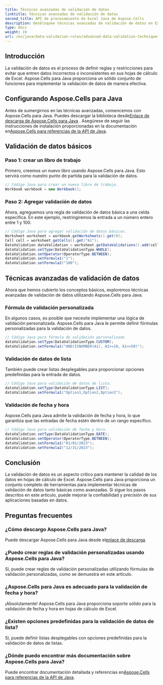 ```yaml
---
title: Técnicas avanzadas de validación de datos
linktitle: Técnicas avanzadas de validación de datos
second_title: API de procesamiento de Excel Java de Aspose.Cells
description: Desbloquee técnicas avanzadas de validación de datos en Excel con Aspose.Cells para Java. Aprenda a crear reglas personalizadas, listas desplegables y más para un control preciso de los datos.
type: docs
weight: 19
url: /es/java/data-validation-rules/advanced-data-validation-techniques/
---
```


## Introducción

La validación de datos es el proceso de definir reglas y restricciones para evitar que entren datos incorrectos o inconsistentes en sus hojas de cálculo de Excel. Aspose.Cells para Java proporciona un sólido conjunto de funciones para implementar la validación de datos de manera efectiva.

## Configurando Aspose.Cells para Java

 Antes de sumergirnos en las técnicas avanzadas, comencemos con Aspose.Cells para Java. Puedes descargar la biblioteca desde[Enlace de descarga de Aspose.Cells para Java](https://releases.aspose.com/cells/java/) . Asegúrese de seguir las instrucciones de instalación proporcionadas en la documentación en[Aspose.Cells para referencias de la API de Java](https://reference.aspose.com/cells/java/).

## Validación de datos básicos

### Paso 1: crear un libro de trabajo

Primero, creemos un nuevo libro usando Aspose.Cells para Java. Esto servirá como nuestro punto de partida para la validación de datos.

```java
// Código Java para crear un nuevo libro de trabajo.
Workbook workbook = new Workbook();
```

### Paso 2: Agregar validación de datos

Ahora, agreguemos una regla de validación de datos básica a una celda específica. En este ejemplo, restringiremos la entrada a un número entero entre 1 y 100.

```java
// Código Java para agregar validación de datos básicos.
Worksheet worksheet = workbook.getWorksheets().get(0);
Cell cell = worksheet.getCells().get("A1");
DataValidation dataValidation = worksheet.getDataValidations().add(cell.getName());
dataValidation.setType(DataValidationType.WHOLE);
dataValidation.setOperator(OperatorType.BETWEEN);
dataValidation.setFormula1("1");
dataValidation.setFormula2("100");
```

## Técnicas avanzadas de validación de datos

Ahora que hemos cubierto los conceptos básicos, exploremos técnicas avanzadas de validación de datos utilizando Aspose.Cells para Java.

### Fórmula de validación personalizada

En algunos casos, es posible que necesite implementar una lógica de validación personalizada. Aspose.Cells para Java le permite definir fórmulas personalizadas para la validación de datos.

```java
// Código Java para fórmula de validación personalizada
dataValidation.setType(DataValidationType.CUSTOM);
dataValidation.setFormula1("AND(ISNUMBER(A1), A1>=10, A1<=50)");
```

### Validación de datos de lista

También puede crear listas desplegables para proporcionar opciones predefinidas para la entrada de datos.

```java
// Código Java para validación de datos de lista.
dataValidation.setType(DataValidationType.LIST);
dataValidation.setFormula1("Option1,Option2,Option3");
```

### Validación de fecha y hora

Aspose.Cells para Java admite la validación de fecha y hora, lo que garantiza que las entradas de fecha estén dentro de un rango específico.

```java
// Código Java para validación de fecha y hora.
dataValidation.setType(DataValidationType.DATE);
dataValidation.setOperator(OperatorType.BETWEEN);
dataValidation.setFormula1("01/01/2023");
dataValidation.setFormula2("12/31/2023");
```

## Conclusión

La validación de datos es un aspecto crítico para mantener la calidad de los datos en hojas de cálculo de Excel. Aspose.Cells para Java proporciona un conjunto completo de herramientas para implementar técnicas de validación de datos tanto básicas como avanzadas. Si sigue los pasos descritos en este artículo, puede mejorar la confiabilidad y precisión de sus aplicaciones basadas en datos.

## Preguntas frecuentes

### ¿Cómo descargo Aspose.Cells para Java?

 Puede descargar Aspose.Cells para Java desde el[enlace de descarga](https://releases.aspose.com/cells/java/).

### ¿Puedo crear reglas de validación personalizadas usando Aspose.Cells para Java?

Sí, puede crear reglas de validación personalizadas utilizando fórmulas de validación personalizadas, como se demuestra en este artículo.

### ¿Aspose.Cells para Java es adecuado para la validación de fecha y hora?

¡Absolutamente! Aspose.Cells para Java proporciona soporte sólido para la validación de fecha y hora en hojas de cálculo de Excel.

### ¿Existen opciones predefinidas para la validación de datos de lista?

Sí, puede definir listas desplegables con opciones predefinidas para la validación de datos de listas.

### ¿Dónde puedo encontrar más documentación sobre Aspose.Cells para Java?

Puede encontrar documentación detallada y referencias en[Aspose.Cells para referencias de la API de Java](https://reference.aspose.com/cells/java/).